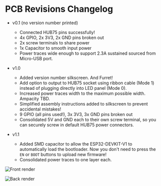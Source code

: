 # PCB Revisions Changelog

* v0.1 (no version number printed)
  * Connected HUB75 pins successfully!
  * 4x GPIO, 2x 3V3, 2x GND pins broken out
  * 2x screw terminals to share power
  * 1x Capacitor to smooth input power
  * Power traces wide enough to support 2.3A sustained sourced from Micro-USB port.


* v1.0
  * Added version number silkscreen. And Furret!
  * Add option to output to HUB75 socket using ribbon cable (Mode 1) instead of plugging directly into LED panel (Mode 0).
  * Increased power traces width to the maximum possible width. Ampacity TBD.
  * Simplified assembly instructions added to silkscreen to prevent accidental mistakes!
  * 9 GPIO (all pins used!), 3x 3V3, 3x GND pins broken out
  * Consolidated 5V and GND each to their own screw terminal, so you can securely screw in default HUB75 power connectors.


* v1.1
  * Added SMD capacitor to allow the ESP32-DEVKIT-V1 to automatically load the bootloader. Now you don't need to press the `EN` or `BOOT` buttons to upload new firmware!
  * Consolidated power traces to one layer each.
  
![Front render](https://github.com/rorosaurus/esp32-hub75-driver/raw/master/gerber/front-render.png)

![Back render](https://github.com/rorosaurus/esp32-hub75-driver/raw/master/gerber/back-render.png)